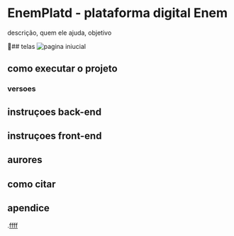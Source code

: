 # EnemPlatd - plataforma digital Enem
descrição, quem ele ajuda, objetivo 

📸## telas
![pagina iniucial](..)

## como executar o projeto
### versoes

## instruçoes back-end

## instruçoes front-end

## aurores

## como citar

## apendice 
.[ffff](apendice.pdf)
